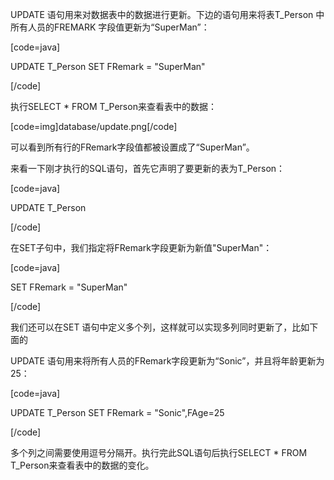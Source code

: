 UPDATE 语句用来对数据表中的数据进行更新。下边的语句用来将表T_Person 中所有人员的FREMARK 字段值更新为“SuperMan”：
[code=java]
UPDATE T_Person SET FRemark = "SuperMan"
[/code]
执行SELECT * FROM T_Person来查看表中的数据：
[code=img]database/update.png[/code]
可以看到所有行的FRemark字段值都被设置成了“SuperMan”。
来看一下刚才执行的SQL语句，首先它声明了要更新的表为T_Person：
[code=java]
UPDATE T_Person
[/code]
在SET子句中，我们指定将FRemark字段更新为新值"SuperMan"：
[code=java]
SET FRemark = "SuperMan"
[/code]
我们还可以在SET 语句中定义多个列，这样就可以实现多列同时更新了，比如下面的
UPDATE 语句用来将所有人员的FRemark字段更新为“Sonic”，并且将年龄更新为25：
[code=java]
UPDATE T_Person SET FRemark = "Sonic",FAge=25
[/code]
多个列之间需要使用逗号分隔开。执行完此SQL语句后执行SELECT * FROM T_Person来查看表中的数据的变化。